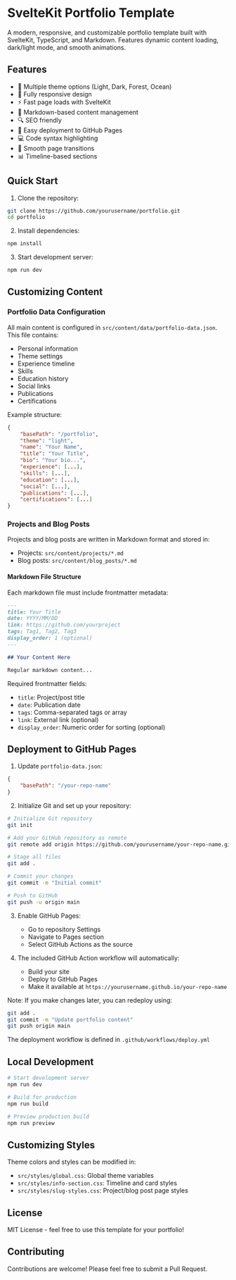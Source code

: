 # SvelteKit Portfolio Template

A modern, responsive, and customizable portfolio template built with SvelteKit, TypeScript, and Markdown. Features dynamic content loading, dark/light mode, and smooth animations.

## Features

- 🎨 Multiple theme options (Light, Dark, Forest, Ocean)  
- 📱 Fully responsive design
- ⚡ Fast page loads with SvelteKit
- 📝 Markdown-based content management
- 🔍 SEO friendly
- 🚀 Easy deployment to GitHub Pages
- 💻 Code syntax highlighting
- 🔄 Smooth page transitions
- 📊 Timeline-based sections

## Quick Start

1. Clone the repository:
```bash
git clone https://github.com/yourusername/portfolio.git
cd portfolio
```

2. Install dependencies:
```bash
npm install
```

3. Start development server:
```bash
npm run dev
```

## Customizing Content

### Portfolio Data Configuration

All main content is configured in `src/content/data/portfolio-data.json`. This file contains:

- Personal information
- Theme settings
- Experience timeline
- Skills
- Education history
- Social links
- Publications
- Certifications

Example structure:
```json
{
    "basePath": "/portfolio",
    "theme": "light",
    "name": "Your Name",
    "title": "Your Title",
    "bio": "Your bio...",
    "experience": [...],
    "skills": [...],
    "education": [...],
    "social": [...],
    "publications": [...],
    "certifications": [...]
}
```

### Projects and Blog Posts

Projects and blog posts are written in Markdown format and stored in:
- Projects: `src/content/projects/*.md`
- Blog posts: `src/content/blog_posts/*.md`

#### Markdown File Structure

Each markdown file must include frontmatter metadata:

```markdown
---
title: Your Title
date: YYYY/MM/DD
link: https://github.com/yourproject
tags: Tag1, Tag2, Tag3
display_order: 1 (optional)
---

## Your Content Here

Regular markdown content...
```

Required frontmatter fields:
- `title`: Project/post title
- `date`: Publication date
- `tags`: Comma-separated tags or array
- `link`: External link (optional)
- `display_order`: Numeric order for sorting (optional)

## Deployment to GitHub Pages

1. Update `portfolio-data.json`:
```json
{
    "basePath": "/your-repo-name"
}
```

2. Initialize Git and set up your repository:
```bash
# Initialize Git repository
git init

# Add your GitHub repository as remote
git remote add origin https://github.com/yourusername/your-repo-name.git

# Stage all files
git add .

# Commit your changes
git commit -m "Initial commit"

# Push to GitHub
git push -u origin main
```

3. Enable GitHub Pages:
   - Go to repository Settings
   - Navigate to Pages section
   - Select GitHub Actions as the source

4. The included GitHub Action workflow will automatically:
   - Build your site
   - Deploy to GitHub Pages
   - Make it available at `https://yourusername.github.io/your-repo-name`

Note: If you make changes later, you can redeploy using:
```bash
git add .
git commit -m "Update portfolio content"
git push origin main
```

The deployment workflow is defined in `.github/workflows/deploy.yml`

## Local Development

```bash
# Start development server
npm run dev

# Build for production
npm run build

# Preview production build
npm run preview
```

## Customizing Styles

Theme colors and styles can be modified in:
- `src/styles/global.css`: Global theme variables
- `src/styles/info-section.css`: Timeline and card styles
- `src/styles/slug-styles.css`: Project/blog post page styles

## License

MIT License - feel free to use this template for your portfolio!

## Contributing

Contributions are welcome! Please feel free to submit a Pull Request.